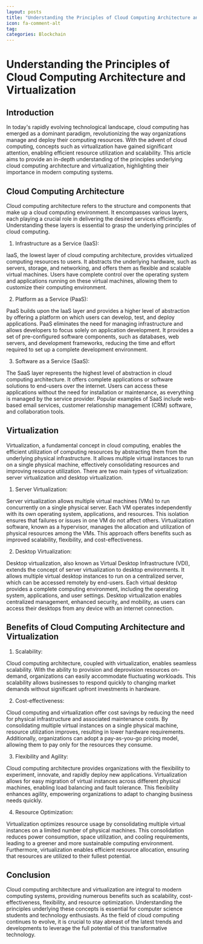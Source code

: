 ```yaml
---
layout: posts
title: "Understanding the Principles of Cloud Computing Architecture and Virtualization"
icon: fa-comment-alt
tag:      
categories: Blockchain
---
```



# Understanding the Principles of Cloud Computing Architecture and Virtualization

## Introduction

In today's rapidly evolving technological landscape, cloud computing has emerged as a dominant paradigm, revolutionizing the way organizations manage and deploy their computing resources. With the advent of cloud computing, concepts such as virtualization have gained significant attention, enabling efficient resource utilization and scalability. This article aims to provide an in-depth understanding of the principles underlying cloud computing architecture and virtualization, highlighting their importance in modern computing systems.

## Cloud Computing Architecture

Cloud computing architecture refers to the structure and components that make up a cloud computing environment. It encompasses various layers, each playing a crucial role in delivering the desired services efficiently. Understanding these layers is essential to grasp the underlying principles of cloud computing.

1. Infrastructure as a Service (IaaS):

IaaS, the lowest layer of cloud computing architecture, provides virtualized computing resources to users. It abstracts the underlying hardware, such as servers, storage, and networking, and offers them as flexible and scalable virtual machines. Users have complete control over the operating system and applications running on these virtual machines, allowing them to customize their computing environment.

2. Platform as a Service (PaaS):

PaaS builds upon the IaaS layer and provides a higher level of abstraction by offering a platform on which users can develop, test, and deploy applications. PaaS eliminates the need for managing infrastructure and allows developers to focus solely on application development. It provides a set of pre-configured software components, such as databases, web servers, and development frameworks, reducing the time and effort required to set up a complete development environment.

3. Software as a Service (SaaS):

The SaaS layer represents the highest level of abstraction in cloud computing architecture. It offers complete applications or software solutions to end-users over the internet. Users can access these applications without the need for installation or maintenance, as everything is managed by the service provider. Popular examples of SaaS include web-based email services, customer relationship management (CRM) software, and collaboration tools.

## Virtualization

Virtualization, a fundamental concept in cloud computing, enables the efficient utilization of computing resources by abstracting them from the underlying physical infrastructure. It allows multiple virtual instances to run on a single physical machine, effectively consolidating resources and improving resource utilization. There are two main types of virtualization: server virtualization and desktop virtualization.

1. Server Virtualization:

Server virtualization allows multiple virtual machines (VMs) to run concurrently on a single physical server. Each VM operates independently with its own operating system, applications, and resources. This isolation ensures that failures or issues in one VM do not affect others. Virtualization software, known as a hypervisor, manages the allocation and utilization of physical resources among the VMs. This approach offers benefits such as improved scalability, flexibility, and cost-effectiveness.

2. Desktop Virtualization:

Desktop virtualization, also known as Virtual Desktop Infrastructure (VDI), extends the concept of server virtualization to desktop environments. It allows multiple virtual desktop instances to run on a centralized server, which can be accessed remotely by end-users. Each virtual desktop provides a complete computing environment, including the operating system, applications, and user settings. Desktop virtualization enables centralized management, enhanced security, and mobility, as users can access their desktops from any device with an internet connection.

## Benefits of Cloud Computing Architecture and Virtualization

1. Scalability:

Cloud computing architecture, coupled with virtualization, enables seamless scalability. With the ability to provision and deprovision resources on-demand, organizations can easily accommodate fluctuating workloads. This scalability allows businesses to respond quickly to changing market demands without significant upfront investments in hardware.

2. Cost-effectiveness:

Cloud computing and virtualization offer cost savings by reducing the need for physical infrastructure and associated maintenance costs. By consolidating multiple virtual instances on a single physical machine, resource utilization improves, resulting in lower hardware requirements. Additionally, organizations can adopt a pay-as-you-go pricing model, allowing them to pay only for the resources they consume.

3. Flexibility and Agility:

Cloud computing architecture provides organizations with the flexibility to experiment, innovate, and rapidly deploy new applications. Virtualization allows for easy migration of virtual instances across different physical machines, enabling load balancing and fault tolerance. This flexibility enhances agility, empowering organizations to adapt to changing business needs quickly.

4. Resource Optimization:

Virtualization optimizes resource usage by consolidating multiple virtual instances on a limited number of physical machines. This consolidation reduces power consumption, space utilization, and cooling requirements, leading to a greener and more sustainable computing environment. Furthermore, virtualization enables efficient resource allocation, ensuring that resources are utilized to their fullest potential.

## Conclusion

Cloud computing architecture and virtualization are integral to modern computing systems, providing numerous benefits such as scalability, cost-effectiveness, flexibility, and resource optimization. Understanding the principles underlying these concepts is essential for computer science students and technology enthusiasts. As the field of cloud computing continues to evolve, it is crucial to stay abreast of the latest trends and developments to leverage the full potential of this transformative technology.
